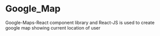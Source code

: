 # Google_Map
Google-Maps-React component library and React-JS is used to create google map showing current location of user
